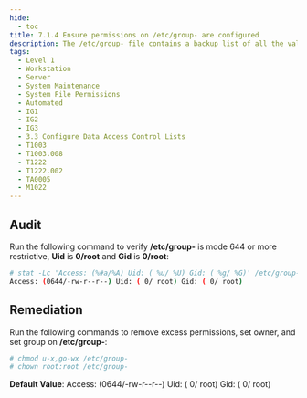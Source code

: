 ```yaml
---
hide:
  - toc
title: 7.1.4 Ensure permissions on /etc/group- are configured
description: The /etc/group- file contains a backup list of all the valid groups defined in the system.
tags:
  - Level 1
  - Workstation
  - Server
  - System Maintenance
  - System File Permissions
  - Automated
  - IG1
  - IG2
  - IG3
  - 3.3 Configure Data Access Control Lists
  - T1003
  - T1003.008
  - T1222
  - T1222.002
  - TA0005
  - M1022
---
```


## Audit
Run the following command to verify **/etc/group-** is mode 644 or more restrictive, **Uid** is **0/root** and **Gid** is **0/root**:
```bash
# stat -Lc 'Access: (%#a/%A) Uid: ( %u/ %U) Gid: ( %g/ %G)' /etc/group-
Access: (0644/-rw-r--r--) Uid: ( 0/ root) Gid: ( 0/ root)
```

## Remediation
Run the following commands to remove excess permissions, set owner, and set group on **/etc/group-**:
```bash
# chmod u-x,go-wx /etc/group-
# chown root:root /etc/group-
```

**Default Value**:
Access: (0644/-rw-r--r--) Uid: ( 0/ root) Gid: ( 0/ root)
